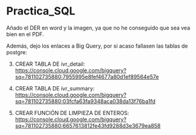# Practica_SQL

Añado el DER en word y la imagen, ya que no he conseguido que sea vea bien en el PDF.

Además, dejo los enlaces a Big Query, por si acaso fallasen las tablas de postgre:

  3. CREAR TABLA DE ivr_detail: https://console.cloud.google.com/bigquery?sq=781102735880:7955995e8fef4677a80d1ef89564e57e
     
  4. CREAR TABLA DE ivr_summary: https://console.cloud.google.com/bigquery?sq=781102735880:03fcfa63fa9348aca038da13f76ba1fd
    
  5. CREAR FUNCIÓN DE LIMPIEZA DE ENTEROS: https://console.cloud.google.com/bigquery?sq=781102735880:6657613812fe43fd9288d3e3679ea858
